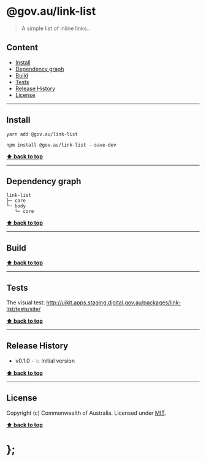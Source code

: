 @gov.au/link-list
============

> A simple list of inline links..


## Content

* [Install](#install)
* [Dependency graph](#dependency-graph)
* [Build](#build)
* [Tests](#tests)
* [Release History](#release-history)
* [License](#license)


----------------------------------------------------------------------------------------------------------------------------------------------------------------


## Install


```shell
yarn add @gov.au/link-list
```

```shell
npm install @gov.au/link-list --save-dev
```


**[⬆ back to top](#content)**


----------------------------------------------------------------------------------------------------------------------------------------------------------------


## Dependency graph

```shell
link-list
├─ core
└─ body
   └─ core
```


**[⬆ back to top](#content)**


----------------------------------------------------------------------------------------------------------------------------------------------------------------


## Build


**[⬆ back to top](#content)**


----------------------------------------------------------------------------------------------------------------------------------------------------------------


## Tests

The visual test: http://uikit.apps.staging.digital.gov.au/packages/link-list/tests/site/


**[⬆ back to top](#content)**


----------------------------------------------------------------------------------------------------------------------------------------------------------------


## Release History

* v0.1.0 - 💥 Initial version


**[⬆ back to top](#content)**


----------------------------------------------------------------------------------------------------------------------------------------------------------------


## License

Copyright (c) Commonwealth of Australia.
Licensed under [MIT](https://raw.githubusercontent.com/govau/uikit/packages/core/master/LICENSE).


**[⬆ back to top](#content)**

# };
